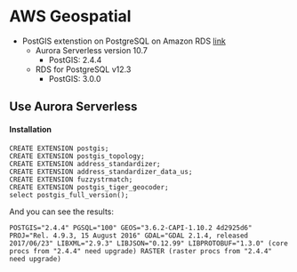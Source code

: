 # AWS Geospatial

* PostGIS extenstion on PostgreSQL on Amazon RDS [link](https://docs.aws.amazon.com/AmazonRDS/latest/UserGuide/CHAP_PostgreSQL.html#PostgreSQL.Concepts.General.FeatureSupport.Extensions.101x)
    * Aurora Serverless version 10.7
        * PostGIS: 2.4.4
    * RDS for PostgreSQL v12.3
        * PostGIS: 3.0.0

## Use Aurora Serverless

#### Installation

```
CREATE EXTENSION postgis;
CREATE EXTENSION postgis_topology;
CREATE EXTENSION address_standardizer;
CREATE EXTENSION address_standardizer_data_us;
CREATE EXTENSION fuzzystrmatch;
CREATE EXTENSION postgis_tiger_geocoder;
select postgis_full_version();
```

And you can see the results:
```
POSTGIS="2.4.4" PGSQL="100" GEOS="3.6.2-CAPI-1.10.2 4d2925d6" PROJ="Rel. 4.9.3, 15 August 2016" GDAL="GDAL 2.1.4, released 2017/06/23" LIBXML="2.9.3" LIBJSON="0.12.99" LIBPROTOBUF="1.3.0" (core procs from "2.4.4" need upgrade) RASTER (raster procs from "2.4.4" need upgrade)
```
